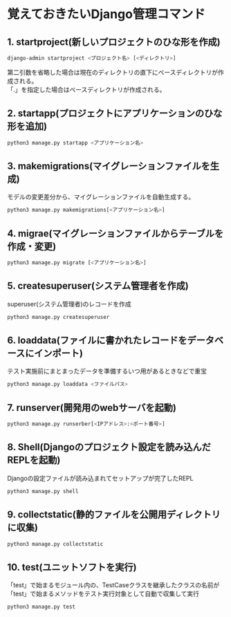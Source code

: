 # 覚えておきたいDjango管理コマンド

## 1. startproject(新しいプロジェクトのひな形を作成)

```sh
django-admin startproject <プロジェクト名> [<ディレクトリ>]
```

第二引数を省略した場合は現在のディレクトリの直下にベースディレクトリが作成される。  
「.」を指定した場合はベースディレクトリが作成される。

## 2. startapp(プロジェクトにアプリケーションのひな形を追加)

```sh
python3 manage.py startapp <アプリケーション名>
```

## 3. makemigrations(マイグレーションファイルを生成)

モデルの変更差分から、マイグレーションファイルを自動生成する。

```sh
python3 manage.py makemigrations[<アプリケーション名>]
```

## 4. migrae(マイグレーションファイルからテーブルを作成・変更)

```sh
python3 manage.py migrate [<アプリケーション名>]
```

## 5. createsuperuser(システム管理者を作成)

superuser(システム管理者)のレコードを作成

```sh
python3 manage.py createsuperuser
```

## 6. loaddata(ファイルに書かれたレコードをデータベースにインポート)

テスト実施前にまとまったデータを準備するいつ用があるときなどで重宝

```sh
python3 manage.py loaddata <ファイルパス>
```

## 7. runserver(開発用のwebサーバを起動)

```sh
python3 manage.py runserber[<IPアドレス>:<ポート番号>]
```

## 8. Shell(Djangoのプロジェクト設定を読み込んだREPLを起動)

Djangoの設定ファイルが読み込まれてセットアップが完了したREPL

```sh
python3 manage.py shell
```

## 9. collectstatic(静的ファイルを公開用ディレクトリに収集)

```sh
python3 manage.py collectstatic
```

## 10. test(ユニットソフトを実行)

「test」で始まるモジュール内の、TestCaseクラスを継承したクラスの名前が「test」で始まるメソッドをテスト実行対象として自動で収集して実行

```
python3 manage.py test
```

